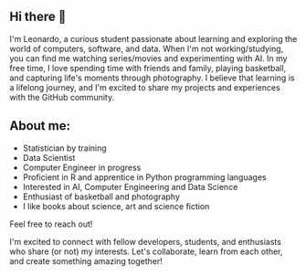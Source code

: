 ## Hi there 👋

I'm Leonardo, a curious student passionate about learning and exploring the world of computers, software, and data. When I'm not working/studying, you can find me watching series/movies and experimenting with AI.
In my free time, I love spending time with friends and family, playing basketball, and capturing life's moments through photography. I believe that learning is a lifelong journey, and I'm excited to share my projects and experiences with the GitHub community.

## About me:

-  Statistician by training
-  Data Scientist
-  Computer Engineer in progress
-  Proficient in R and apprentice in Python programming languages
-  Interested in AI, Computer Engineering and Data Science
-  Enthusiast of basketball and photography
-  I like books about science, art and science fiction

Feel free to reach out!

I'm excited to connect with fellow developers, students, and enthusiasts who share (or not) my interests. Let's collaborate, learn from each other, and create something amazing together!
